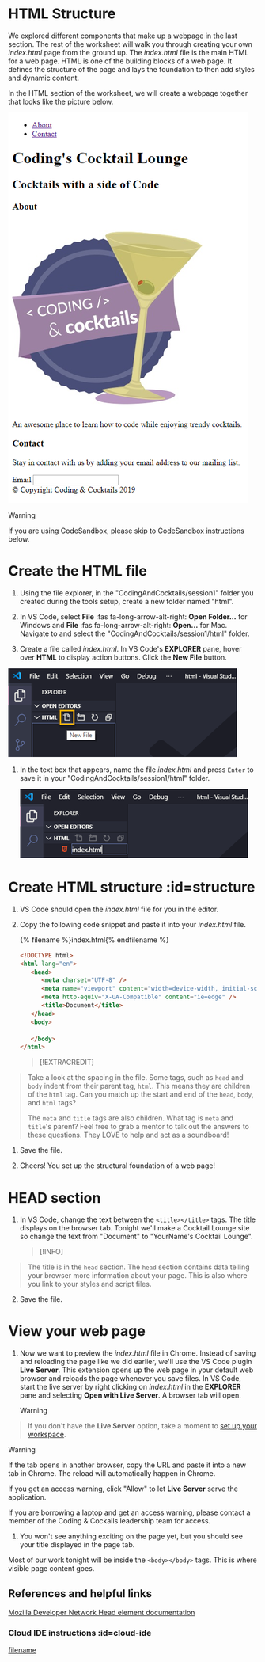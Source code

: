 # HTML Structure

We explored different components that make up a webpage in the last section. The rest of the worksheet will walk you through creating your own _index.html_ page from the ground up. The _index.html_ file is the main HTML for a web page. HTML is one of the building blocks of a web page. It defines the structure of the page and lays the foundation to then add styles and dynamic content. 

In the HTML section of the worksheet, we will create a webpage together that looks like the picture below.

![](images/goal.png ':class=image-border')


>[!WARNING]
If you are using CodeSandbox, please skip to [CodeSandbox instructions](./?id=cloud-ide) below.


# Create the HTML file

<!-- [filename](./1file.md ':include') -->
<!-- Contents from file. make changes in external files and copy here until bug is fixed -->

1. Using the file explorer, in the "CodingAndCocktails/session1" folder you created during the tools setup, create a new folder named "html".

1. In VS Code, select **File** :fas fa-long-arrow-alt-right: **Open Folder...** for Windows and **File** :fas fa-long-arrow-alt-right: **Open...** for Mac. Navigate to and select the "CodingAndCocktails/session1/html" folder.

1. Create a file called _index.html_. In VS Code's **EXPLORER** pane, hover over **HTML** to display action buttons. Click the **New File** button.

  ![](images/vs-code-new-file.png)

1. In the text box that appears, name the file _index.html_ and press `Enter` to save it in your "CodingAndCocktails/session1/html" folder.

   ![](images/vs-code-name-file.png)

# Create HTML structure :id=structure

<!-- [filename](./2structure.md ':include') -->
<!-- Contents from file. make changes in external files and copy here until bug is fixed -->

1. VS Code should open the _index.html_ file for you in the editor.

1. Copy the following code snippet and paste it into your _index.html_ file.

   {% filename %}index.html{% endfilename %}
   ```html
   <!DOCTYPE html>
   <html lang="en">
      <head>
         <meta charset="UTF-8" />
         <meta name="viewport" content="width=device-width, initial-scale=1.0" />
         <meta http-equiv="X-UA-Compatible" content="ie=edge" />
         <title>Document</title>
      </head>
      <body>

      </body>
   </html>
   ```
   >[!EXTRACREDIT]
>Take a look at the spacing in the file. Some tags, such as `head` and `body` indent from their parent tag, `html`. This means they are children of the `html` tag. Can you match up the start and end of the `head`, `body`, and `html` tags?
>
>The `meta` and `title` tags are also children. What tag is `meta` and `title`'s parent? Feel free to grab a mentor to talk out the answers to these questions. They LOVE to help and act as a soundboard!
   
1. Save the file.

1. Cheers! You set up the structural foundation of a web page!


# HEAD section 

<!-- [filename](./3head.md ':include') -->
<!-- Contents from file. make changes in external files and copy here until bug is fixed -->

1. In VS Code, change the text between the `<title></title>` tags. The title displays on the browser tab. Tonight we'll make a Cocktail Lounge site so change the text from "Document" to "YourName's Cocktail Lounge".
   >[!INFO]
>The title is in the `head` section. The `head` section contains data telling your browser more information about your page. This is also where you link to your styles and script files.

2. Save the file.


# View your web page 

<!-- [filename](./4view.md ':include') -->
<!-- Contents from file. make changes in external files and copy here until bug is fixed -->

1. Now we want to preview the _index.html_ file in Chrome. Instead of saving and reloading the page like we did earlier, we'll use the VS Code plugin **Live Server**. This extension opens up the web page in your default web browser and reloads the page whenever you save files. In VS Code, start the live server by right clicking on _index.html_ in the **EXPLORER** pane and selecting **Open with Live Server**. A browser tab will open.
   >[!WARNING]
>If you don't have the **Live Server** option, take a moment to [set up your workspace](/setup).

   >[!WARNING]
>If the tab opens in another browser, copy the URL and paste it into a new tab in Chrome. The reload will automatically happen in Chrome.
>
>If you get an access warning, click "Allow" to let **Live Server** serve the application.
>
>If you are borrowing a laptop and get an access warning, please contact a member of the Coding & Cockails leadership team for access.

1. You won't see anything exciting on the page yet, but you should see your title displayed in the page tab.



Most of our work tonight will be inside the `<body></body>` tags.  This is where visible page content goes.


## References and helpful links 
[Mozilla Developer Network Head element documentation](https://developer.mozilla.org/en-US/docs/Web/HTML/Element/head)

### Cloud IDE instructions :id=cloud-ide

[filename](./cloud-ide.md ':include')